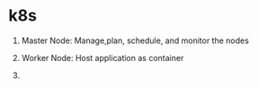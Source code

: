 # k8s


1) Master Node:  Manage,plan, schedule, and monitor the nodes

2) Worker Node:  Host application as container

3) 

